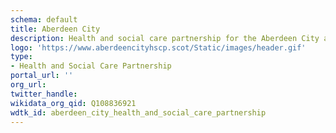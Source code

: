 ```yaml
---
schema: default
title: Aberdeen City
description: Health and social care partnership for the Aberdeen City area
logo: 'https://www.aberdeencityhscp.scot/Static/images/header.gif'
type:
- Health and Social Care Partnership
portal_url: ''
org_url: 
twitter_handle: 
wikidata_org_qid: Q108836921
wdtk_id: aberdeen_city_health_and_social_care_partnership
---
```

